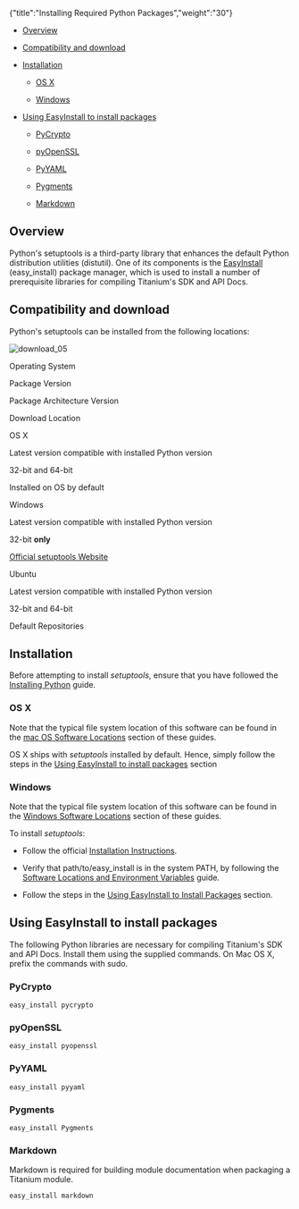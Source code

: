 {"title":"Installing Required Python Packages","weight":"30"}

* [Overview](#Overview)

* [Compatibility and download](#Compatibilityanddownload)

* [Installation](#Installation)

  * [OS X](#OSX)

  * [Windows](#Windows)

* [Using EasyInstall to install packages](#UsingEasyInstalltoinstallpackages)

  * [PyCrypto](#PyCrypto)

  * [pyOpenSSL](#pyOpenSSL)

  * [PyYAML](#PyYAML)

  * [Pygments](#Pygments)

  * [Markdown](#Markdown)


## Overview

Python's setuptools is a third-party library that enhances the default Python distribution utilities (distutil). One of its components is the [EasyInstall](http://en.wikipedia.org/wiki/EasyInstall) (easy\_install) package manager, which is used to install a number of prerequisite libraries for compiling Titanium's SDK and API Docs.

## Compatibility and download

Python's setuptools can be installed from the following locations:

![download_05](/Images/appc/download/attachments/29004836/download_05.png)

Operating System

Package Version

Package Architecture Version

Download Location

OS X

Latest version compatible with installed Python version

32-bit and 64-bit

Installed on OS by default

Windows

Latest version compatible with installed Python version

32-bit **only**

[Official setuptools Website](http://pypi.python.org/pypi/setuptools#downloads)

Ubuntu

Latest version compatible with installed Python version

32-bit and 64-bit

Default Repositories

## Installation

Before attempting to install _setuptools_, ensure that you have followed the [Installing Python](/docs/appc/Titanium_SDK/Titanium_SDK_Getting_Started/Installation_and_Configuration/Installing_Titanium_Advanced_Tools/Installing_Python/) guide.

### OS X

Note that the typical file system location of this software can be found in the [mac OS Software Locations](/docs/appc/Titanium_SDK/Titanium_SDK_Getting_Started/Installation_and_Configuration/Software_Locations_and_Environment_Variables/#macOSSoftwareLocations) section of these guides.

OS X ships with _setuptools_ installed by default. Hence, simply follow the steps in the [Using EasyInstall to install packages](#UsingEasyInstalltoinstallpackages) section

### Windows

Note that the typical file system location of this software can be found in the [Windows Software Locations](/docs/appc/Titanium_SDK/Titanium_SDK_Getting_Started/Installation_and_Configuration/Software_Locations_and_Environment_Variables/#WindowsSoftwareLocations) section of these guides.

To install _setuptools_:

* Follow the official [Installation Instructions](http://pypi.python.org/pypi/setuptools).

* Verify that path/to/easy\_install is in the system PATH, by following the [Software Locations and Environment Variables](/docs/appc/Titanium_SDK/Titanium_SDK_Getting_Started/Installation_and_Configuration/Software_Locations_and_Environment_Variables/) guide.

* Follow the steps in the [Using EasyInstall to Install Packages](#UsingEasyInstalltoInstallPackages) section.


## Using EasyInstall to install packages

The following Python libraries are necessary for compiling Titanium's SDK and API Docs. Install them using the supplied commands. On Mac OS X, prefix the commands with sudo.

### PyCrypto

`easy_install pycrypto`

### pyOpenSSL

`easy_install pyopenssl`

### PyYAML

`easy_install pyyaml`

### Pygments

`easy_install Pygments`

### Markdown

Markdown is required for building module documentation when packaging a Titanium module.

`easy_install markdown`
